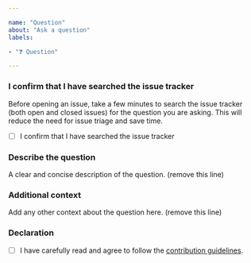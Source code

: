 ```yaml
---

name: "Question"
about: "Ask a question"
labels:

- "❓ Question"

---
```


### I confirm that I have searched the issue tracker
Before opening an issue, take a few minutes to search the issue tracker (both open and closed issues) for the question you are asking. This will reduce the need for issue triage and save time.

 - [ ] I confirm that I have searched the issue tracker

### Describe the question
A clear and concise description of the question. (remove this line)

### Additional context
Add any other context about the question here. (remove this line)

### Declaration
- [ ] I have carefully read and agree to follow the [contribution guidelines](https://codeberg.org/gitnex/GitNex/wiki/Contributing).